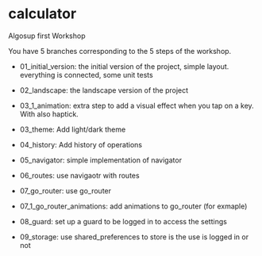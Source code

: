 # calculator

Algosup first Workshop

You have 5 branches corresponding to the 5 steps of the workshop.

*  01_initial_version: the initial version of the project, simple layout. everything  is connected, some unit tests

*  02_landscape: the landscape version of the project

*  03_1_animation: extra step to add a visual effect when you tap on a key. With also haptick.

*  03_theme: Add light/dark theme

*  04_history: Add history of operations

*  05_navigator: simple implementation of navigator

*  06_routes: use navigaotr with routes

*  07_go_router: use go_router

*  07_1_go_router_animations: add animations to go_router (for exmaple)

*  08_guard: set up a guard to be logged in to access the settings

*  09_storage: use shared_preferences to store is the use is logged in or not

